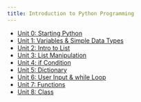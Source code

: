 ```yaml
---
title: Introduction to Python Programming
---
```


- [Unit 0: Starting Python](/unit0)
- [Unit 1: Variables & Simple Data Types](/unit1)
- [Unit 2: Intro to List](/unit2)
- [Unit 3: List Manipulation](/unit3)
- [Unit 4: if Condition](/unit4)
- [Unit 5: Dictionary](/unit5)
- [Unit 6: User Input & while Loop](/unit6)
- [Unit 7: Functions](/unit7)
- [Unit 8: Class](/unit8)
  <!-- - [Unit 9: Files & Exceptions](/unit9) -->
  <!-- - [Unit 10: Testing Code](/unit10) -->
